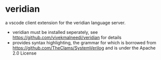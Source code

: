 # veridian

a vscode client extension for the veridian language server.

- veridian must be installed seperately, see https://github.com/vivekmalneedi/veridian for details
- provides syntax highlighting, the grammar for which is borrowed from https://github.com/TheClams/SystemVerilog and is under the Apache 2.0 License
